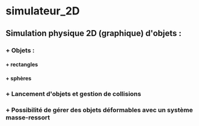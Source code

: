 # simulateur_2D


##  Simulation physique 2D (graphique) d'objets :
### + Objets : 
####  + rectangles
####  + sphères
### + Lancement d'objets et gestion de collisions
### + Possibilité de gérer des objets déformables avec un système masse-ressort
